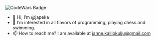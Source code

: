 ![CodeWars Badge](https://www.codewars.com/users/japeka/badges/large)
- 👋 Hi, I’m @japeka
- 👀 I’m interested in all flavors of programming, playing chess and swimming.
- 📫 How to reach me? I am available at janne.kalliokulju@gmail.com
